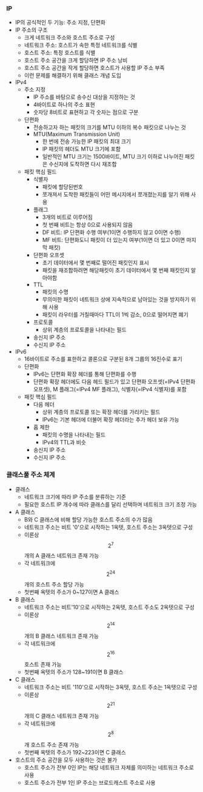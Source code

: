### IP
- IP의 공식적인 두 기능: 주소 지정, 단편화
- IP 주소의 구조
  - 크게 네트워크 주소와 호스트 주소로 구성
  - 네트워크 주소: 호스트가 속한 특정 네트워크를 식별
  - 호스트 주소: 특정 호스트를 식별
  - 호스트 주소 공간을 크게 할당하면 IP 주소 낭비
  - 호스트 주소 공간을 작게 할당하면 호스트가 사용할 IP 주소 부족
  - 이런 문제를 해결하기 위해 클래스 개념 도입
- IPv4
  - 주소 지정
    - IP 주소를 바탕으로 송수신 대상을 지정하는 것
    - 4바이트로 하나의 주소 표현
    - 숫자당 8비트로 표현하고 각 숫자는 점으로 구분
  - 단편화
    - 전송하고자 하는 패킷의 크기를 MTU 이하의 복수 패킷으로 나누는 것
    - MTU(Maximum Transmission Unit)
      - 한 번에 전송 가능한 IP 패킷의 최대 크기
      - IP 패킷의 헤더도 MTU 크기에 포함
      - 일반적인 MTU 크기는 1500바이트, MTU 크기 이하로 나누어진 패킷은 수신지에 도착하면 다시 재조합
  - 패킷 핵심 필드
    - 식별자
      - 패킷에 할당된번호 
      - 쪼개져서 도착한 패킷들이 어떤 메시지에서 쪼개졌는지를 알기 위해 사용
    - 플래그
      - 3개의 비트로 이루어짐
      - 첫 번째 비트는 항상 0으로 사용되지 않음
      - DF 비트: IP 단편화 수행 여부(1이면 수행하지 않고 0이면 수행)
      - MF 비트: 단편화도니 패킷이 더 있는지 여부(1이면 더 있고 0이면 마지막 패킷)
    - 단편화 오프셋
      - 초기 데이터에서 몇 번째로 떨어진 패킷인지 표시
      - 패킷을 재조합하려면 해당패킷이 초기 데이터에서 몇 번째 패킷인지 알아야함
    - TTL
      - 패킷의 수명
      - 무의미한 패킷이 네트워크 상에 지속적으로 남아있는 것을 방지하기 위해 사용
      - 패킷이 라우터를 거칠때마다 TTL이 1씩 감소, 0으로 떨어지면 폐기
    - 프로토콜
      - 상위 계층의 프로토콜을 나타내는 필드
    - 송신지 IP 주소
    - 수신지 IP 주소
- IPv6
  - 16바이트로 주소를 표한하고 콜론으로 구분된 8개 그룹의 16진수로 표기
  - 단편화
    - IPv6는 단편화 확장 헤더를 통해 단편화를 수행
    - 단편화 확장 헤더에도 다음 헤드 필드가 있고 단편화 오프셋(=IPv4 단편화 오프셋), M 플래그(=IPv4 MF 플래그), 식별자(=IPv4 식별자)를 포함
  - 패킷 핵심 필드
    - 다음 헤더
      - 상위 계층의 프로토콜 또는 확장 헤더를 가리키는 필드
      - IPv6는 기본 헤더에 더불어 확장 헤더라는 추가 헤더 보유 가능
    - 홉 제한
      - 패킷의 수명을 나타내는 필드
      - IPv4의 TTL과 비슷
    - 송신지 IP 주소
    - 수신지 IP 주소

### 클래스풀 주소 체계
- 클래스
  - 네트워크 크기에 따라 IP 주소를 분류하는 기준
  - 필요한 호스트 IP 개수에 따라 클래스를 달리 선택하며 네트워크 크기 조정 가능
- A 클래스
  - B와 C 클래스에 비해 할당 가능한 호스트 주소의 수가 많음
  - 네트워크 주소는 비트 '0'으로 시작하는 1옥텟, 호스트 주소는 3옥텟으로 구성
  - 이론상 $$2^7$$개의 A 클래스 네트워크 존재 가능
  - 각 네트워크에 $$2^{24}$$개의 호스트 주소 할당 가능
  - 첫번째 옥텟의 주소가 0~127이면 A 클래스
- B 클래스
  - 네트워크 주소는 비트'10'으로 시작하는 2옥텟, 호스트 주소도 2옥텟으로 구성
  - 이론상 $$2^{14}$$개의 B 클래스 네트워크 존재 가능
  - 각 네트워크에 $$2^{16}$$ 호스트 존재 가능
  - 첫번째 옥텟의 주소가 128~191이면 B 클래스
- C 클래스
  - 네트워크 주소는 비트 '110'으로 시작하는 3옥텟, 호스트 주소는 1옥텟으로 구성
  - 이론상 $$2^{21}$$개의 C 클래스 네트워크 존재 가능
  - 각 네트워크에 $$2^8$$개 호스트 주소 존재 가능
  - 첫번째 옥텟의 주소가 192~223이면 C 클래스
- 호스트의 주소 공간을 모두 사용하는 것은 불가
  - 호스트 주소가 전부 0인 IP는 해당 네트워크 자체를 의미하는 네트워크 주소로 사용
  - 호스트 주소가 전부 1인 IP 주소는 브로드캐스트 주소로 사용
